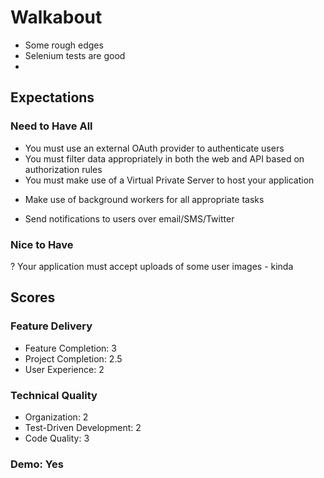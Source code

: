 # Walkabout

* Some rough edges
* Selenium tests are good
*

## Expectations

### Need to Have All

+ You must use an external OAuth provider to authenticate users
+ You must filter data appropriately in both the web and API based on authorization rules
+ You must make use of a Virtual Private Server to host your application
- Make use of background workers for all appropriate tasks
+ Send notifications to users over email/SMS/Twitter

### Nice to Have

? Your application must accept uploads of some user images - kinda

## Scores

### Feature Delivery

* Feature Completion: 3
* Project Completion: 2.5
* User Experience: 2

### Technical Quality

* Organization: 2
* Test-Driven Development: 2
* Code Quality: 3

### Demo: Yes
